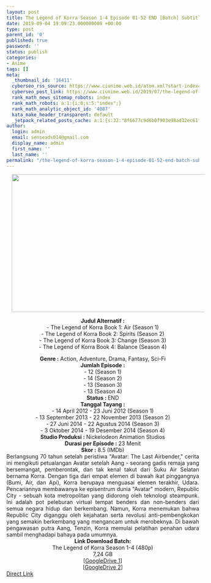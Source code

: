 ```yaml
---
layout: post
title: The Legend of Korra Season 1-4 Episode 01-52 END [Batch] Subtitle Indonesia
date: 2019-09-04 19:09:23.000000000 +00:00
type: post
parent_id: '0'
published: true
password: ''
status: publish
categories:
- Anime
tags: []
meta:
  _thumbnail_id: '16411'
  cyberseo_rss_source: https://www.ciunime.web.id/atom.xml?start-index=3601&max-results=150
  cyberseo_post_link: https://www.ciunime.web.id/2019/07/the-legend-of-korra-season-1-4-episode.html
  rank_math_news_sitemap_robots: index
  rank_math_robots: a:1:{i:0;s:5:"index";}
  rank_math_analytic_object_id: '4087'
  kata_make_header_transparent: default
  _jetpack_related_posts_cache: a:1:{s:32:"8f6677c9d6b0f903e98ad32ec61f8deb";a:2:{s:7:"expires";i:1652568487;s:7:"payload";a:0:{}}}
author:
  login: admin
  email: senseads014@gmail.com
  display_name: admin
  first_name: ''
  last_name: ''
permalink: "/the-legend-of-korra-season-1-4-episode-01-52-end-batch-subtitle-indonesia/"
---
```

<div style="text-align: center;">
<div class="separator" style="clear: both; text-align: center;"><a href="https://1.bp.blogspot.com/-1_mNdKstCUo/XTTyEJHaXJI/AAAAAAAAcVI/0ZktSzZ18wElUOH5AijP4sVxtu_YxJ0AwCEwYBhgL/s1600/The%2BLegend%2Bof%2BKorra%2BSeason%2B1-4.jpg" imageanchor="1" style="margin-left: 1em; margin-right: 1em;"><img border="0" data-original-height="720" data-original-width="1280" height="360" src="{{ site.baseurl }}/assets/2019/09/The%2BLegend%2Bof%2BKorra%2BSeason%2B1-4.jpg" width="640" /></a></div>
<div style="text-align: left;"></div>
<p><b>Judul</b><b><b> Alternatif</b> :</b><br />- The Legend of Korra Book 1: Air (Season 1)<br />- The Legend of Korra Book 2: Spirits (Season 2)<br />- The Legend of Korra Book 3: Change (Season 3)<br />- The Legend of Korra Book 4: Balance (Season 4)</div>
<div style="text-align: center;"><b><b>Genre :</b></b> Action, Adventure, Drama, Fantasy, Sci-Fi</div>
<div style="text-align: center;"><b>Jumlah Episode :</b><br />- 12 (Season 1)<br />- 14 (Season 2)<br />- 13 (Season 3)<br />- 13 (Season 4)<br /><b>Status :&nbsp;</b>END<br /><b>Tanggal Tayang :</b><br />- 14 April 2012 - 23 Juni 2012 (Season 1)<br />- 13 September 2013 - 22 November 2013 (Season 2)<br />- 27 Juni 2014 - 22 Agustus 2014 (Season 3)<br />- 3 Oktober 2014 - 19 Desember 2014 (Season 4)<br /><b>Studio Produksi :</b> Nickelodeon Animation Studios<br /><b>Durasi per Episode :</b> 23 Menit</div>
<div style="text-align: center;"><b>Skor :</b>&nbsp;8.5 (IMDb)</div>
<div style="text-align: center;"></div>
<div style="text-align: justify;">Berlangsung 70 tahun setelah peristiwa "Avatar: The Last Airbender," cerita ini mengikuti petualangan Avatar setelah Aang - seorang gadis remaja yang bersemangat, pemberontak, dan tak kenal takut dari Suku Air Selatan bernama Korra. Dengan tiga dari empat elemen di bawah ikat pinggangnya (Bumi, Air, dan Api), Korra berupaya menguasai elemen terakhir, Udara. Pencariannya membawanya ke episentrum dunia "Avatar" modern, Republic City - sebuah kota metropolitan yang didorong oleh teknologi steampunk. Ini adalah pot peleburan virtual tempat benders dan non-benders dari semua negara hidup dan berkembang. Namun, Korra menemukan bahwa Republic City diganggu oleh kejahatan serta revolusi anti-pembengkokan yang semakin berkembang yang mengancam untuk merobeknya. Di bawah pengawasan putra Aang, Tenzin, Korra memulai pelatihan penahan udara sambil menghadapi bahaya pada umumnya.</div>
<div style="text-align: justify;"></div>
<div style="text-align: justify;"></div>
<div style="text-align: center;"><b>Link Download Batch:</b></div>
<div style="text-align: center;">The Legend of Korra Season 1-4 (480p)</div>
<div style="text-align: center;">7,24 GB</div>
<div style="text-align: center;">[<a href="https://drive.google.com/file/d/1wc_zhT_LqScYkYoyMqo16OI0exXApCLD/view" target="_blank" rel="noopener">GoogleDrive 1</a>]<br />[<a href="https://drive.google.com/file/d/11jZpSTdhthh3EqG24BtsbFXjnryD3Vlc/view" target="_blank" rel="noopener">GoogleDrive 2</a>]</div>
<link rel="stylesheet" href="https://cdnjs.cloudflare.com/ajax/libs/font-awesome/4.7.0/css/font-awesome.min.css" />
<div class="divbtn"> <a href="https://handymansurrender.com/fihup8buzv?key=94550f7ce39444073321dde3b8782f97" class="btn"><i class="fa fa-download"></i> Direct Link</a> </div>
